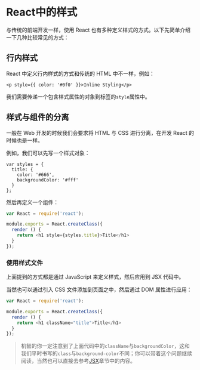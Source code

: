 # React中的样式

与传统的前端开发一样，使用 React 也有多种定义样式的方式。以下先简单介绍一下几种比较常见的方式：

## 行内样式

React 中定义行内样式的方式和传统的 HTML 中不一样，例如：

```
<p style={{ color: '#0f0' }}>Inline Styling</p>
```

我们需要传递一个包含样式属性的对象到标签的`style`属性中。

## 样式与组件的分离

一般在 Web 开发的时候我们会要求将 HTML 与 CSS 进行分离，在开发 React 的时候也是一样。

例如，我们可以先写一个样式对象：

```
var styles = {
  title: {
    color: '#666',
    backgroundColor: '#fff'
  }
};
```

然后再定义一个组件：

```js
var React = require('react');

module.exports = React.createClass({
  render () {
    return <h1 style={styles.title}>Title</h1>
  }
});
```

### 使用样式文件

上面提到的方式都是通过 JavaScript 来定义样式，然后应用到 JSX 代码中。

当然也可以通过引入 CSS 文件添加到页面之中，然后通过 DOM 属性进行应用：

```js
var React = require('react');

module.exports = React.createClass({
  render () {
    return <h1 className="title">Title</h1>
  }
});
```

> 机智的你一定注意到了上面代码中的`className`与`backgroundColor`，这和我们平时书写的`class`与`background-color`不同；你可以带着这个问题继续阅读，当然也可以直接去参考[JSX](../jsx/README.md)章节中的内容。
